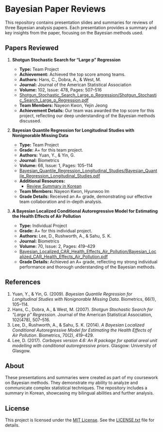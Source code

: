# Bayesian Paper Reviews

This repository contains presentation slides and summaries for reviews of three Bayesian analysis papers. Each presentation provides a summary and key insights from the paper, focusing on the Bayesian methods used.

## Papers Reviewed

1. **Shotgun Stochastic Search for “Large p” Regression**
   - **Type:** Team Project
   - **Achievement:** Achieved the top score among teams.
   - **Authors:** Hans, C., Dobra, A., & West, M.
   - **Journal:** Journal of the American Statistical Association
   - **Volume:** 102, Issue: 478, Pages: 507–516
   - [Shotgun_Stochastic_Search_Large_p_Regression/Shotgun_Stochastic_Search_Large_p_Regression.pdf](Shotgun_Stochastic_Search_Large_p_Regression/Shotgun_Stochastic_Search_Large_p_Regression.pdf)
   - **Team Members:** Nayeon Kwon, Yejin Jeong
   - **Achievement Details:** Our team was awarded the top score for this project, reflecting our deep understanding of the Bayesian methods discussed.

2. **Bayesian Quantile Regression for Longitudinal Studies with Nonignorable Missing Data**
   - **Type:** Team Project
   - **Grade:** A+ for this team project.
   - **Authors:** Yuan, Y., & Yin, G.
   - **Journal:** Biometrics
   - **Volume:** 66, Issue: 1, Pages: 105–114
   - [Bayesian_Quantile_Regression_Longitudinal_Studies/Bayesian_Quantile_Regression_Longitudinal_Studies.pdf](Bayesian_Quantile_Regression_Longitudinal_Studies/Bayesian_Quantile_Regression_Longitudinal_Studies.pdf)
   - **Additional Resources:**
     - [Review Summary in Korean](Bayesian_Quantile_Regression_Longitudinal_Studies/Bayesian_Quantile_Regression_Review_Korean.pdf)
   - **Team Members:** Nayeon Kwon, Hyunwoo Im
   - **Grade Details:** Received an A+ grade, demonstrating our effective team collaboration and in-depth analysis.

3. **A Bayesian Localized Conditional Autoregressive Model for Estimating the Health Effects of Air Pollution**
   - **Type:** Individual Project
   - **Grade:** A+ for this individual project.
   - **Authors:** Lee, D., Rushworth, A., & Sahu, S. K.
   - **Journal:** Biometrics
   - **Volume:** 70, Issue: 2, Pages: 419–429
   - [Bayesian_Localized_CAR_Health_Effects_Air_Pollution/Bayesian_Localized_CAR_Health_Effects_Air_Pollution.pdf](Bayesian_Localized_CAR_Health_Effects_Air_Pollution/Bayesian_Localized_CAR_Health_Effects_Air_Pollution.pdf)
   - **Grade Details:** Achieved an A+ grade, reflecting my strong individual performance and thorough understanding of the Bayesian methods.

## References

1. Yuan, Y., & Yin, G. (2009). *Bayesian Quantile Regression for Longitudinal Studies with Nonignorable Missing Data*. Biometrics, 66(1), 105–114.
2. Hans, C., Dobra, A., & West, M. (2007). *Shotgun Stochastic Search for “Large p” Regression*. Journal of the American Statistical Association, 102(478), 507–516.
3. Lee, D., Rushworth, A., & Sahu, S. K. (2014). *A Bayesian Localized Conditional Autoregressive Model for Estimating the Health Effects of Air Pollution*. Biometrics, 70(2), 419–429.
4. Lee, D. (2017). *Carbayes version 4.6: An R package for spatial areal unit modelling with conditional autoregressive priors*. Glasgow: University of Glasgow.

## About

These presentations and summaries were created as part of my coursework on Bayesian methods. They demonstrate my ability to analyze and communicate complex statistical techniques. The repository includes a summary in Korean, showcasing my bilingual abilities and further analysis.

## License

This project is licensed under the [MIT License](LICENSE.txt). See the [LICENSE.txt](LICENSE.txt) file for details.